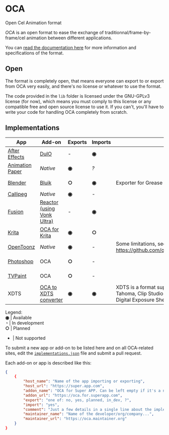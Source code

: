 # OCA

Open Cel Animation format

*OCA* is an open format to ease the exchange of traditionnal/frame-by-frame/cel animation between different applications.

You can [read the documentation here](http://oca.rxlab.guide) for more information and specifications of the format.

## Open

The format is completely open, that means everyone can export to or export from OCA very easily, and there's no license or whatever to use the format.

The code provided in the `lib` folder is licensed under the GNU-GPLv3 license (for now), which means you must comply to this license or any compatible free and open source license to use it. If you can't, you'll have to write your code for handling OCA completely from scratch.

## Implementations

<!-- implementation_list:begin -->
| App | Add-on | Exports | Imports | Comments | Maintainer |
|---|---|---|---|---|---|
| [After Effects](https://www.adobe.com/products/aftereffects.html) | [DuIO](https://github.com/Rainbox-dev/DuAEF_DuIO) | - | **◉** |  | [RxLaboratory / Duduf](https://rxlaboratory.org) |
| [Animation Paper](https://animationpaper.com/) | *Native* | **◉** | *?* |  | Niels Krogh Mortensen |
| [Blender](https://blender.org/) | [Bluik](https://rxlaboratory.org/tools/bluik/) | **○** | **◉** | Exporter for Grease Pencil planned. | [RxLaboratory / Duduf](https://rxlaboratory.org) |
| [Callipeg](https://callipeg.com) | *Native* | **◉** | - |  | Enoben |
| [Fusion](https://www.blackmagicdesign.com/products/fusion/) | [Reactor (using Vonk Ultra)](https://www.steakunderwater.com/) | - | **◉** |  | [We Suck Less](https://www.steakunderwater.com/wesuckless/) |
| [Krita](http://krita.org/) | [OCA for Krita](https://rxlaboratory.org/tools/oca-for-krita/) | **◉** | **○** |  | [RxLaboratory / Duduf](https://rxlaboratory.org) |
| [OpenToonz](https://opentoonz.github.io/e/) | *Native* | **◉** | - | Some limitations, see https://github.com/opentoonz/opentoonz/pull/4483 | [Dwango](https://en.dwango.co.jp/) |
| [Photoshop](https://www.adobe.com/products/photoshop.html) | OCA | **○** | - |  | [RxLaboratory / Duduf](https://rxlaboratory.org) |
| [TVPaint](https://www.tvpaint.com/) | OCA | **○** | - |  | [RxLaboratory / Duduf](https://rxlaboratory.org) |
| XDTS | [OCA to XDTS converter](https://wolfinabowl.itch.io/oca-to-xdts-converter) | **◉** | **◉** | XDTS is a format supported by OpenToonz, Tahoma, Clip Studio Paint EX and Toei Animation Digital Exposure Sheet. | [Wolf In A Bow](https://wolfinabowl.itch.io/) |

Legend:  
**◉** | Available  
**◔** | In development  
**○** | Planned  
- | Not supported

<!-- implementation_list:end -->








To submit a new app or add-on to be listed here and on all OCA-related sites, edit the [`implementations.json`](implementations.json) file and submit a pull request.

Each add-on or app is described like this:

```json
{
    {
        "host_name": "Name of the app importing or exporting",
        "host_url": "https://super.app.com",
        "addon_name": "OCA for Super APP. Can be left empty if it's a native support without addon",
        "addon_url": "https://oca.for.superapp.com",
        "export": "one of: no, yes, planned, in_dev, ?",
        "import": "yes",
        "comment": "Just a few details in a single line about the implementation.",
        "maintainer_name": "Name of the developer/org/company...",
        "maintainer_url": "https://oca.maintainer.org"
    }
}
```

